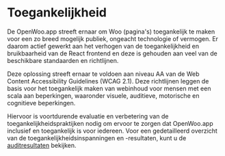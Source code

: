 # Toegankelijkheid

De OpenWoo.app streeft ernaar om Woo (pagina's) toegankelijk te maken voor een zo breed mogelijk publiek, ongeacht technologie of vermogen. Er daarom actief gewerkt aan het verhogen van de toegankelijkheid en bruikbaarheid van de React frontend en deze is gehouden aan veel van de beschikbare standaarden en richtlijnen.

Deze oplossing streeft ernaar te voldoen aan niveau AA van de Web Content Accessibility Guidelines (WCAG 2.1). Deze richtlijnen leggen de basis voor het toegankelijk maken van webinhoud voor mensen met een scala aan beperkingen, waaronder visuele, auditieve, motorische en cognitieve beperkingen.

Hiervoor is voortdurende evaluatie en verbetering van de toegankelijkheidspraktijken nodig om ervoor te zorgen dat OpenWoo.app inclusief en toegankelijk is voor iedereen. Voor een gedetailleerd overzicht van de toegankelijkheidsinspanningen en -resultaten, kunt u de [auditresultaten](https://raw.githubusercontent.com/ConductionNL/woo-website-template/main/docs/WCAG-Raportage.pdf) bekijken.
